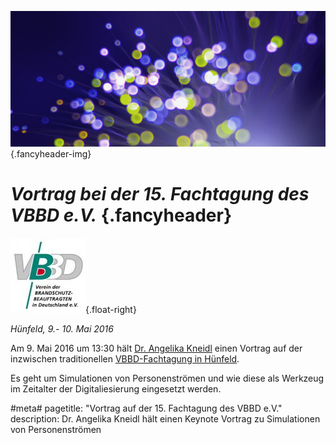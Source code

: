 ![](/img/accurate-bild-3.jpg) {.fancyheader-img}
# *Vortrag bei der 15. Fachtagung des VBBD e.V.* {.fancyheader}

[![Logo des Vereins der Brand&shy;schutz&shy;be&shy;auf&shy;trag&shy;ten in Deutsch&shy;land e.V.](/img/associates/logo-VBBD.png)](http://www.vbbd.de/ "Weiter zur offiziellen Seite von VBBD"){.float-right}

*Hünfeld, 9.- 10. Mai 2016*

Am 9. Mai 2016 um 13:30 hält [Dr. Angelika Kneidl](/das-team#angelika-kneidl) einen Vortrag auf der inzwischen traditionellen [VBBD-Fachtagung in Hünfeld](http://www.vbbd.de/content/14-fachtagung-h%C3%BCnfeld-2015-1). 

Es geht um Simulationen von Personenströmen und wie diese als Werkzeug im Zeitalter der Digitaliesierung eingesetzt werden.

#meta#
pagetitle: "Vortrag auf der 15. Fachtagung des VBBD e.V."
description: Dr. Angelika Kneidl hält einen Keynote Vortrag zu Simulationen von Personenströmen
